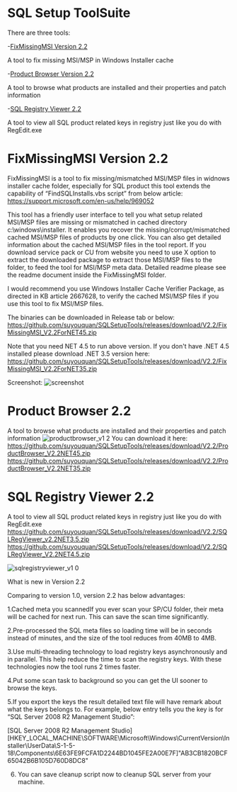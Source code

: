 # SQL Setup ToolSuite
There are three tools:


-[FixMissingMSI Version 2.2](#fixmissingmsi-version-22)

A tool to fix missing MSI/MSP in Windows Installer cache



-[Product Browser Version 2.2](#product-browser-22)

A tool to browse what products are installed and their properties and patch information



-[SQL Registry Viewer 2.2](#sql-registry-viewer-22)

A tool to view all SQL product related keys in registry just like you do with RegEdit.exe



# FixMissingMSI Version 2.2

FixMissingMSI is a tool to fix missing/mismatched MSI/MSP files in widnows installer cache folder, especially for SQL product this tool extends the capability of “FindSQLInstalls.vbs script” from below article:
https://support.microsoft.com/en-us/help/969052

This tool has a friendly user interface to tell you what setup related MSI/MSP files are missing or mismatched in cached directory c:\windows\installer. It enables you recover the missing/corrupt/mismatched cached MSI/MSP files of products by one click. You can also get detailed information about the cached MSI/MSP files in the tool report. If you download service pack or CU from website you need to use X option to extract the downloaded package to extract those MSI/MSP files to the folder, to feed the tool for MSI/MSP meta data. Detailed readme please see the readme document inside the FixMissingMSI folder.

I would recommend you  use Windows Installer Cache Verifier Package, as directed in KB article 2667628, to verify the cached  MSI/MSP files if you use this tool to fix MSI/MSP files.

The binaries can be downloaded in Release tab or below:
https://github.com/suyouquan/SQLSetupTools/releases/download/V2.2/FixMissingMSI_V2.2ForNET45.zip

Note that you need NET 4.5 to run above version.
If you don't have .NET 4.5 installed please download .NET 3.5 version here:
https://github.com/suyouquan/SQLSetupTools/releases/download/V2.2/FixMissingMSI_V2.2ForNET35.zip


Screenshot:
![screenshot](https://user-images.githubusercontent.com/35096859/35314819-939ae972-0103-11e8-8e32-f0f9bcc7475e.png)


# Product Browser 2.2
A tool to browse what products are installed and their properties and patch information
![productbrowser_v1 2](https://user-images.githubusercontent.com/35096859/35320665-8edb720a-011f-11e8-9417-1dd2f568fabe.png)
You can download it here:
https://github.com/suyouquan/SQLSetupTools/releases/download/V2.2/ProductBrowser_V2.2NET45.zip
https://github.com/suyouquan/SQLSetupTools/releases/download/V2.2/ProductBrowser_V2.2NET35.zip


# SQL Registry Viewer 2.2
A tool to view all SQL product related keys in registry just like you do with RegEdit.exe
https://github.com/suyouquan/SQLSetupTools/releases/download/V2.2/SQLRegViewer_v2.2NET3.5.zip
https://github.com/suyouquan/SQLSetupTools/releases/download/V2.2/SQLRegViewer_V2.2NET4.5.zip

![sqlregistryviewer_v1 0](https://user-images.githubusercontent.com/35096859/35322758-61b34efe-0126-11e8-980e-611a7cb4b1c9.png)


What is new in Version 2.2

Comparing to version 1.0, version 2.2 has below advantages:

1.Cached meta you scannedIf you ever scan your SP/CU folder, their meta will be cached for next run. This can save the scan time significantly. 

2.Pre-processed the SQL meta files so loading time will be in seconds instead of minutes, and the size of the tool reduces from 40MB to 4MB.

3.Use multi-threading technology to load registry keys asynchronously and in parallel. This help reduce the time to scan the registry keys. With these technologies now the tool runs 2 times faster.

4.Put some scan task to background so you can get the UI sooner to browse the keys.

5.If you export the keys the result detailed text file will have remark about what the keys belongs to. For example, below entry tells you the key is for “SQL Server 2008 R2 Management Studio”:

[SQL Server 2008 R2 Management Studio]
[HKEY_LOCAL_MACHINE\SOFTWARE\Microsoft\Windows\CurrentVersion\Installer\UserData\S-1-5-18\Components\6E63FE9FCFA1D2244BD1045FE2A00E7F]"AB3CB1820BCF65042B6B105D760D8DC8"  

6. You can save cleanup script now to cleanup SQL server from your machine.


